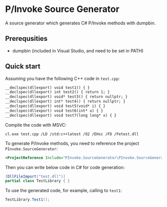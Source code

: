 # P/Invoke Source Generator
A source generator which generates C# P/Invoke methods with dumpbin.

## Prerequsities
- dumpbin (included in Visual Studio, and need to be set in PATH)

## Quick start
Assuming you have the following C++ code in `test.cpp`:

```cpp
__declspec(dllexport) void test1() { }
__declspec(dllexport) int test2() { return 1; }
__declspec(dllexport) void* test3() { return nullptr; }
__declspec(dllexport) int* test4() { return nullptr; }
__declspec(dllexport) void test5(void* i) { }
__declspec(dllexport) void test6(int* u) { }
__declspec(dllexport) void test7(long long* x) { }
```

Compile the code with MSVC:

```
cl.exe test.cpp /LD /std:c++latest /O2 /EHsc /FD /Fetest.dll
```

To generate P/Invoke methods, you need to reference the project `PInvoke.SourceGenerator`:

```xml
<ProjectReference Include="PInvoke.SourceGenerator\PInvoke.SourceGenerator.csproj" OutputItemType="Analyzer" />
```

Then you can write below code in C# for code generation:

```csharp
[DllFileImport("test.dll")]
partial class TestLibrary { }
```

To use the generated code, for example, calling to `test1`:

```csharp
TestLibrary.Test1();
```
